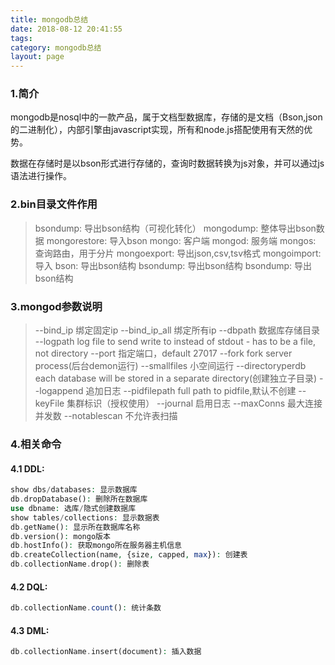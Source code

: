 ```yaml
---
title: mongodb总结
date: 2018-08-12 20:41:55
tags:
category: mongodb总结
layout: page
---
```


### 1.简介
mongodb是nosql中的一款产品，属于文档型数据库，存储的是文档（Bson,json的二进制化），内部引擎由javascript实现，所有和node.js搭配使用有天然的优势。

数据在存储时是以bson形式进行存储的，查询时数据转换为js对象，并可以通过js语法进行操作。

### 2.bin目录文件作用
> bsondump: 导出bson结构（可视化转化）
> mongodump: 整体导出bson数据
> mongorestore: 导入bson
> mongo: 客户端
> mongod: 服务端
> mongos: 查询路由，用于分片
> mongoexport: 导出json,csv,tsv格式
> mongoimport: 导入
> bson: 导出bson结构
> bsondump: 导出bson结构
> bsondump: 导出bson结构

### 3.mongod参数说明

> --bind_ip 绑定固定ip
> --bind_ip_all 绑定所有ip
> --dbpath 数据库存储目录
> --logpath log file to send write to instead of stdout - has to be a file, not directory
> --port 指定端口，default 27017
> --fork fork server process(后台demon运行)
> --smallfiles 小空间运行
> --directoryperdb each database will be stored in a separate directory(创建独立子目录)
> --logappend 追加日志
> --pidfilepath full path to pidfile,默认不创建
> --keyFile 集群标识（授权使用）
> --journal 启用日志
> --maxConns 最大连接并发数
> --notablescan 不允许表扫描

### 4.相关命令
#### 4.1 DDL:
```php
show dbs/databases: 显示数据库
db.dropDatabase(): 删除所在数据库
use dbname: 选库/隐式创建数据库
show tables/collections: 显示数据表
db.getName(): 显示所在数据库名称
db.version(): mongo版本
db.hostInfo(): 获取mongo所在服务器主机信息
db.createCollection(name, {size, capped, max}): 创建表
db.collectionName.drop(): 删除表
```

#### 4.2 DQL:
```php
db.collectionName.count(): 统计条数

```

#### 4.3 DML:
```php
db.collectionName.insert(document): 插入数据


```